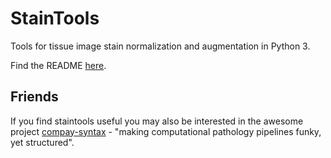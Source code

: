 # StainTools

Tools for tissue image stain normalization and augmentation in Python 3.

Find the README [here](https://hackmd.io/@peter554/staintools).

## Friends

If you find staintools useful you may also be interested in the awesome project [compay-syntax](https://github.com/jgamper/compay-syntax) - "making computational pathology pipelines funky, yet structured".
